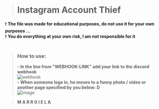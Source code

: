 > # **Instagram Account Thief**

❗ **The file was made for educational purposes, do not use it for your own purposes ...**<br/>
❗ **You do everything at your own risk, I am not responsible for it**<br/>
<br/>
> ### **How to use:**
> **- In the line from "WEBHOOK-LINK" add your link to the discord webhook**<br/>
![webhook](https://media.discordapp.net/attachments/1003014302137073718/1013058426055708682/unknown.png)<br>
> **- When someone logs in, he moves to a funny photo / video or another page specified by you below: D**<br/>
![image](https://media.discordapp.net/attachments/1003014302137073718/1013058801332662404/unknown.png)<br>

> **M A R R G I E L A**
 
